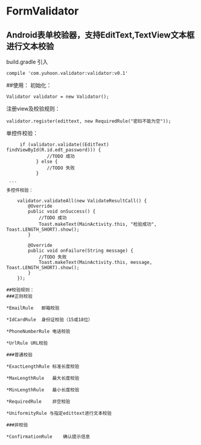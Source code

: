 # FormValidator
## Android表单校验器，支持EditText,TextView文本框进行文本校验

build.gradle 引入
```
compile 'com.yuhoon.validator:validator:v0.1'
```    
##使用：
初始化：
``` 
Validator validator = new Validator();
```    
注册view及校验规则：
```
validator.register(edittext, new RequiredRule("密码不能为空"));
```    
单控件校验：
```
     if (validator.validate((EditText) findViewById(R.id.edt_password))) {
               //TODO 成功
           } else {
               //TODO 失败
           }
           
 ```          
多控件校验：
```
        validator.validateAll(new ValidateResultCall() {
            @Override
            public void onSuccess() {
                //TODO 成功
                Toast.makeText(MainActivity.this, "检验成功", Toast.LENGTH_SHORT).show();
            }

            @Override
            public void onFailure(String message) {
                //TODO 失败
                Toast.makeText(MainActivity.this, message, Toast.LENGTH_SHORT).show();
            }
        });
 ```
##校验规则：
###正则校验

*EmailRule   邮箱校验

*IdCardRule  身份证校验（15或18位）

*PhoneNumberRule 电话校验

*UrlRule URL校验

###普通校验

*ExactLengthRule 标准长度校验

*MaxLengthRule   最大长度校验

*MinLengthRule   最小长度校验

*RequiredRule    非空校验

*UniformityRule 与指定edittext进行文本校验

###非校验

*ConfirmationRule    确认提示信息
